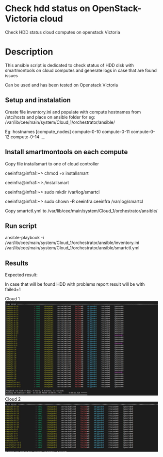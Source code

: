 # Check hdd status on OpenStack-Victoria cloud 
Check HDD status cloud computes on openstack Victoria

# Description
This ansible script is dedicated to check status of HDD disk with smartmontools on cloud computes and generate logs in case that are found issues

Can be used and has been tested on Openstack Victoria


## Setup and instalation

Create file inventory.ini and populate with compute hostnames from /etc/hosts and place on ansible folder for eg: /var/lib/cee/main/system/Cloud_1/orchestrator/ansible/


Eg: hostnames
[compute_nodes]
compute-0-10
compute-0-11
compute-0-12
compute-0-14
....

## Install smartmontools on each compute
Copy file installsmart to one of cloud controller 

ceeinfra@infra1:~> chmod +x installsmart

ceeinfra@infra1:~>./installsmart

ceeinfra@infra1:~> sudo mkdir /var/log/smartcl

ceeinfra@infra1:~> sudo chown -R ceeinfra:ceeinfra /var/log/smartcl

Copy smartctl.yml to /var/lib/cee/main/system/Cloud_1/orchestrator/ansible/


## Run script 
ansible-playbook -i /var/lib/cee/main/system/Cloud_1/orchestrator/ansible/inventory.ini /var/lib/cee/main/system/Cloud_1/orchestrator/ansible/smartctl.yml

## Results 
Expected result: 

In case that will be found HDD with problems report result will be with failed=1 

Cloud 1 
![Alt text](source/result_1.JPG)
Cloud 2 
![Alt text](source/result_2.JPG)
